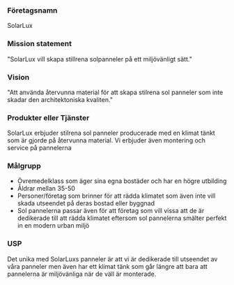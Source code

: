 ### Företagsnamn
SolarLux

### Mission statement 

"SolarLux vill skapa stillrena solpanneler på ett miljövänligt sätt."
### Vision

"Att använda återvunna material för att skapa stilrena sol panneler som inte skadar den architektoniska kvaliten."
### Produkter eller Tjänster

SolarLux erbjuder stilrena sol panneler producerade med en klimat tänkt som är gjorde på återvunna material. Vi erbjuder även montering och service på pannelerna
### Målgrupp

* Övremedelklass som äger sina egna bostäder och har en högre utbilding
* Åldrar mellan 35-50
* Personer/företag som brinner för att rädda klimatet som även inte vill skada utseendet på deras bostad eller byggnad
* Sol pannelerna passar även för att företag som vill vissa att de är dedikerade till att rädda klimatet eftersom sol pannelerna smälter perfekt in en modern urban miljö
### USP 

Det unika med SolarLuxs panneler är att vi är dedikerade till utseendet av våra panneler men även har ett klimat tänk som går längre att bara att pannelerna är miljövänliga när de väll är monterade.
